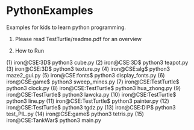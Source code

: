 # PythonExamples
Examples for kids to learn python programming.

1. Please read TestTurtle/readme.pdf for an overview

2. How to Run

(1)
iron@CSE:3D$ python3 cube.py 
(2)
iron@CSE:3D$ python3 teapot.py 
(3)
iron@CSE:3D$ python3 texture.py
(4)
iron@CSE:alg$ python3 maze2_gui.py 
(5)
iron@CSE:fonts$ python3 display_fonts.py
(6)
iron@CSE:game$ python3 sweep_mines.py
(7)
iron@CSE:TestTurtle$ python3 clock.py
(8)
iron@CSE:TestTurtle$ python3 hua_zhong.py
(9)
iron@CSE:TestTurtle$ python3 lawcka.py
(10)
iron@CSE:TestTurtle$ python3 line.py
(11)
iron@CSE:TestTurtle$ python3 painter.py
(12)
iron@CSE:TestTurtle$ python3 tgdz.py
(13)
iron@CSE:DIP$ python3 test_PIL.py
(14)
iron@CSE:game$ python3 tetris.py
(15)
iron@CSE:TankWar$ python3 main.py


